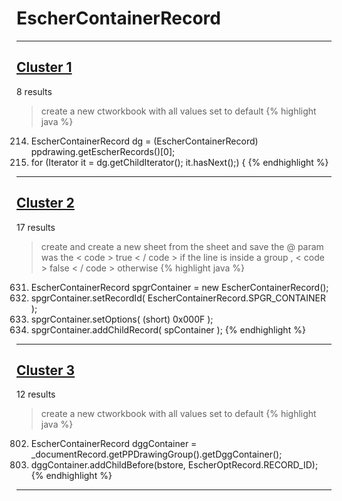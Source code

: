 # EscherContainerRecord

***

## [Cluster 1](./1)
8 results
> create a new ctworkbook with all values set to default 
{% highlight java %}
214. EscherContainerRecord dg = (EscherContainerRecord) ppdrawing.getEscherRecords()[0];
217. for (Iterator<EscherRecord> it = dg.getChildIterator(); it.hasNext();) {
{% endhighlight %}

***

## [Cluster 2](./2)
17 results
> create and create a new sheet from the sheet and save the @ param was the < code > true < / code > if the line is inside a group , < code > false < / code > otherwise 
{% highlight java %}
631. EscherContainerRecord spgrContainer = new EscherContainerRecord();
639. spgrContainer.setRecordId( EscherContainerRecord.SPGR_CONTAINER );
640. spgrContainer.setOptions( (short) 0x000F );
674. spgrContainer.addChildRecord( spContainer );
{% endhighlight %}

***

## [Cluster 3](./3)
12 results
> create a new ctworkbook with all values set to default 
{% highlight java %}
802. EscherContainerRecord dggContainer = _documentRecord.getPPDrawingGroup().getDggContainer();
809.   dggContainer.addChildBefore(bstore, EscherOptRecord.RECORD_ID);
{% endhighlight %}

***


